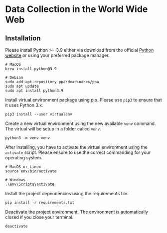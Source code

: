 # Data Collection in the World Wide Web

## Installation

Please install Python >= 3.9 either via download from the official 
[Python website](https://www.python.org/downloads/) or using your preferred package manager.

```shell
# MacOS
brew install python@3.9

# Debian
sudo add-apt-repository ppa:deadsnakes/ppa
sudo apt update
sudo apt install python3.9
```

Install virtual environment package using pip. Please use `pip3` to ensure that it uses Python 3.x.

```shell
pip3 install --user virtualenv
```

Create a new virtual environment using the new available `venv` command. The virtual will be setup
in a folder called `venv`.

```shell
python3 -m venv venv
```

After installing, you have to activate the virtual environment using the `activate` script. Please
ensure to use the correct commanding for your operating system.

```shell
# MacOS or Linux
source env/bin/activate

# Windows
.\env\Scripts\activate
```

Install the project dependencies using the requirements file.

```shell
pip install -r requirements.txt
```

Deactivate the project environment. The environment is automatically closed if you close your 
terminal.

```shell
deactivate
```
